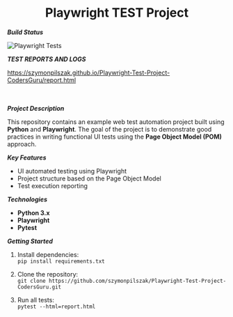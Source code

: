 

<h1 align="center">Playwright TEST Project</h1>


***Build Status***

![Playwright Tests](https://github.com/szymonpilszak/Playwright-Test-Project-CodersGuru/actions/workflows/test.yml/badge.svg)


***TEST REPORTS AND LOGS***

https://szymonpilszak.github.io/Playwright-Test-Project-CodersGuru/report.html
<br>
<br>
<br>

 ***Project Description***
 
This repository contains an example web test automation project built using **Python** and **Playwright**.
The goal of the project is to demonstrate good practices in writing functional UI tests using the **Page Object Model (POM)** approach.

 ***Key Features***
- UI automated testing using Playwright
- Project structure based on the Page Object Model
- Test execution reporting

 ***Technologies***
- **Python 3.x**
- **Playwright**
- **Pytest**

***Getting Started***
1. Install dependencies:  
   `pip install requirements.txt`

2. Clone the repository:  
   `git clone https://github.com/szymonpilszak/Playwright-Test-Project-CodersGuru.git`
   
3. Run all tests:  
   `pytest --html=report.html`  
